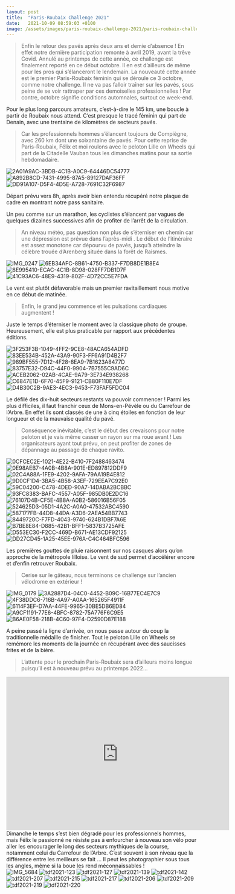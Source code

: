 ```yaml
---
layout: post
title:  "Paris-Roubaix Challenge 2021"
date:   2021-10-09 08:59:03 +0100
image: /assets/images/paris-roubaix-challenge-2021/paris-roubaix-challenge-2021_14127.jpg 
---
```

> Enfin le retour des pavés après deux ans et demie d’absence !
En effet notre dernière participation remonte à avril 2019, avant la trêve Covid.
Annulé au printemps de cette année, ce challenge est finalement reporté en ce début octobre.
Il en est d’ailleurs de même pour les pros qui s’élanceront le lendemain.
La nouveauté cette année est le premier Paris-Roubaix féminin qui se déroule ce 3 octobre, comme notre challenge.
> Il ne va pas falloir traîner sur les pavés, sous peine de se voir rattraper par ces demoiselles professionnelles !
Par contre, octobre signifie conditions automnales, surtout ce week-end.

Pour le plus long parcours amateurs, c’est-à-dire le 145 km, une boucle à partir de Roubaix nous attend.
C’est presque le tracé féminin qui part de Denain, avec une trentaine de kilomètres de secteurs pavés.
> Car les professionnels hommes s’élancent toujours de Compiègne, avec 260 km dont une soixantaine de pavés.
Pour cette reprise de Paris-Roubaix, Félix et moi roulons avec le peloton Lille on Wheels qui part de la Citadelle Vauban tous les dimanches matins pour sa sortie hebdomadaire.

<div class="gallery-box">
  <div class="gallery">
<img src="/assets/images/paris-roubaix-challenge-2021/paris-roubaix-challenge-2021_14069.jpg" title="Retrait des dossards " alt="2A01A9AC-3BDB-4C1B-A0C9-64446DC54777" >
<img src="/assets/images/paris-roubaix-challenge-2021/paris-roubaix-challenge-2021_14092.jpg" title="" alt="A892B8CD-7431-4995-87A5-89127DAF36FF" >
<img src="/assets/images/paris-roubaix-challenge-2021/paris-roubaix-challenge-2021_14100.jpg" title="Lille on Wheels" alt="DD91A107-D5F4-4D5E-A728-7691C32F6987" >
</div>
</div>

Départ prévu vers 8h, après avoir bien entendu récupéré notre plaque de cadre en montrant notre pass sanitaire.

Un peu comme sur un marathon, les cyclistes s’élancent par vagues de quelques dizaines successives afin de profiter de l’arrêt de la circulation.
> An niveau météo, pas question non plus de s’éterniser en chemin car une dépression est prévue dans l’après-midi .
Le début de l’itinéraire est assez monotone car dépourvu de pavés, jusqu’à atteindre la célèbre trouée d’Arenberg située dans la forêt de Raismes.

<div class="gallery-box">
  <div class="gallery">
<img src="/assets/images/paris-roubaix-challenge-2021/paris-roubaix-challenge-2021_14090.jpg" title="" alt="IMG_0247" >
<img src="/assets/images/paris-roubaix-challenge-2021/paris-roubaix-challenge-2021_14074.jpg" title="" alt="6EB34AFC-8B61-4750-B337-F7DB8DE1B8E4" >
<img src="/assets/images/paris-roubaix-challenge-2021/paris-roubaix-challenge-2021_14075.jpg" title="" alt="8E995410-ECAC-4C1B-8D98-028FF7DB1D7F" >
<img src="/assets/images/paris-roubaix-challenge-2021/paris-roubaix-challenge-2021_14078.jpg" title="" alt="41C93AC6-48E9-4319-802F-4D72CC5E7FDA" >
</div>
</div>

Le vent est plutôt défavorable mais un premier ravitaillement nous motive en ce début de matinée.

> Enfin, le grand jeu commence et les pulsations cardiaques augmentent !

Juste le temps d’éterniser le moment avec la classique photo de groupe.
Heureusement, elle est plus praticable par rapport aux précédentes éditions.

<div class="gallery-box">
  <div class="gallery">
<img src="/assets/images/paris-roubaix-challenge-2021/paris-roubaix-challenge-2021_14072.jpg" title="" alt="3F253F3B-1049-4FF2-9CE8-48ACA654ADFD" >
<img src="/assets/images/paris-roubaix-challenge-2021/paris-roubaix-challenge-2021_14081.jpg" title="" alt="83EE534B-452A-43A9-90F3-FF6A91D4B2F7" >
<img src="/assets/images/paris-roubaix-challenge-2021/paris-roubaix-challenge-2021_14083.jpg" title="Après son passage …" alt="989BF555-7D12-4F28-8EA9-7B1623A8477D" >
<img src="/assets/images/paris-roubaix-challenge-2021/paris-roubaix-challenge-2021_14086.jpg" title="" alt="83757E32-D94C-44F0-9904-7B7555C9AD6C" >
<img src="/assets/images/paris-roubaix-challenge-2021/paris-roubaix-challenge-2021_14093.jpg" title="" alt="ACEB2062-02AB-4CAE-9A79-3E734E938268" >
<img src="/assets/images/paris-roubaix-challenge-2021/paris-roubaix-challenge-2021_14096.jpg" title="Trouée d’Arenberg" alt="C6847E1D-6F70-45F9-9121-CB80F110E7DF" >
<img src="/assets/images/paris-roubaix-challenge-2021/paris-roubaix-challenge-2021_14097.jpg" title="" alt="D4B30C2B-9AE3-4EC3-9453-F73FAF5FDC04" >
</div>
</div>

Le défilé des dix-huit secteurs restants va pouvoir commencer !
Parmi les plus difficiles, il faut franchir ceux de Mons-en-Pévèle ou du Carrefour de l’Arbre.
En effet ils sont classés de une à cinq étoiles en fonction de leur longueur et de la mauvaise qualité du pavé.
> Conséquence inévitable, c’est le début des crevaisons pour notre peloton et je vais même casser un rayon sur ma roue avant !
Les organisateurs ayant tout prévu, on peut profiter de zones de dépannage au passage de chaque ravito.

<div class="gallery-box">
  <div class="gallery">
<img src="/assets/images/paris-roubaix-challenge-2021/paris-roubaix-challenge-2021_14066.jpg" title="" alt="0CFCEC2E-1021-4E22-B410-7F2488463474" >
<img src="/assets/images/paris-roubaix-challenge-2021/paris-roubaix-challenge-2021_14067.jpg" title="" alt="0E98AEB7-4A0B-4B8A-901E-ED897812DDF9" >
<img src="/assets/images/paris-roubaix-challenge-2021/paris-roubaix-challenge-2021_14070.jpg" title="" alt="02C4A88A-1FE9-4202-9AFA-79AA19B4E812" >
<img src="/assets/images/paris-roubaix-challenge-2021/paris-roubaix-challenge-2021_14076.jpg" title="Secteur 13" alt="9D0CF1D4-3BA5-4B58-A3EF-729EEA7C92E0" >
<img src="/assets/images/paris-roubaix-challenge-2021/paris-roubaix-challenge-2021_14079.jpg" title="" alt="59C04200-C478-4DED-90A7-14DABA2BCBBC" >
<img src="/assets/images/paris-roubaix-challenge-2021/paris-roubaix-challenge-2021_14082.jpg" title="Secteur 16" alt="93FC8383-BAFC-4557-A05F-985DB0E2DC16" >
<img src="/assets/images/paris-roubaix-challenge-2021/paris-roubaix-challenge-2021_14085.jpg" title="Carrefour de l’Arbre" alt="76107D4B-CF5E-4B8A-A0B2-586016B56F05" >
<img src="/assets/images/paris-roubaix-challenge-2021/paris-roubaix-challenge-2021_14087.jpg" title="Première crevaison !" alt="524625D3-05D1-4A2C-A0A0-47532ABC4590" >
<img src="/assets/images/paris-roubaix-challenge-2021/paris-roubaix-challenge-2021_14088.jpg" title="" alt="587177FB-44D8-44DA-A3D6-2AEA54BB7743" >
<img src="/assets/images/paris-roubaix-challenge-2021/paris-roubaix-challenge-2021_14089.jpg" title="" alt="8449720C-F7FD-4043-9740-624B1DBF7A6E" >
<img src="/assets/images/paris-roubaix-challenge-2021/paris-roubaix-challenge-2021_14095.jpg" title="" alt="B7BE8E84-D885-42B1-BFF1-5837B3725AFE" >
<img src="/assets/images/paris-roubaix-challenge-2021/paris-roubaix-challenge-2021_14098.jpg" title="" alt="D553EC30-F2CC-469D-B671-AE13CDF92125" >
<img src="/assets/images/paris-roubaix-challenge-2021/paris-roubaix-challenge-2021_14099.jpg" title="Changement de pneu" alt="DD27CD45-1A25-45EE-976A-C4C464BFC596" >
</div>
</div>

Les premières gouttes de pluie raisonnent sur nos casques alors qu’on approche de la métropole lilloise.
Le vent de sud permet d’accélérer encore et d’enfin retrouver Roubaix.
> Cerise sur le gâteau, nous terminons ce challenge sur l’ancien vélodrome en extérieur !

<div class="gallery-box">
  <div class="gallery">
<img src="/assets/images/paris-roubaix-challenge-2021/paris-roubaix-challenge-2021_14077.jpg" title="" alt="IMG_0179" >
<img src="/assets/images/paris-roubaix-challenge-2021/paris-roubaix-challenge-2021_14071.jpg" title="Sur le vélodrome " alt="3A2887D4-04C0-4452-B09C-16B77EC4E7C9" >
<img src="/assets/images/paris-roubaix-challenge-2021/paris-roubaix-challenge-2021_14073.jpg" title="Vive …" alt="4F38DDC6-716B-4A97-A0AA-165265F4911F" >
<img src="/assets/images/paris-roubaix-challenge-2021/paris-roubaix-challenge-2021_14084.jpg" title="Lille on Wheels" alt="6114F3EF-D7AA-44FE-9965-30BE5DB6ED84" >
<img src="/assets/images/paris-roubaix-challenge-2021/paris-roubaix-challenge-2021_14091.jpg" title="… le nettoyage !" alt="A9CF1191-77E6-4BFC-8782-75A776F6C9E5" >
<img src="/assets/images/paris-roubaix-challenge-2021/paris-roubaix-challenge-2021_14094.jpg" title="" alt="B6AE0F58-218B-4C60-97F4-D2590D87E188" >
</div>
</div>

A peine passé la ligne d’arrivée, on nous passe autour du coup la traditionnelle médaille de finisher.
Tout le peloton Lille on Wheels se remémore les moments de la journée en récupérant avec des saucisses frites et de la bière.
> L’attente pour le prochain Paris-Roubaix sera d’ailleurs moins longue puisqu’il est à nouveau prévu au printemps 2022…

<center><iframe src="https://www.strava.com/activities/6053864654/embed/afb63df9f5742e192f74121da12aaef754f3d59a" width="590" height="405" frameborder="0" scrolling="no"></iframe></center>
Dimanche le temps s’est bien dégradé pour les professionnels hommes, mais Félix le passionné ne résiste pas à enfourcher à nouveau son vélo pour aller les encourager le long  des secteurs mythiques de la course, notamment celui du Carrefour de l’Arbre.
C’est souvent à son niveau que la différence entre les meilleurs se fait …
Il peut les photographier sous tous les angles, même si la boue les rend méconnaissables !

<div class="gallery-box">
  <div class="gallery">
<img src="/assets/images/paris-roubaix-challenge-2021/paris-roubaix-challenge-2021_14110.jpg" title="Le monde est au rendez-vous" alt="IMG_5684" >
<img src="/assets/images/paris-roubaix-challenge-2021/paris-roubaix-challenge-2021_14111.jpg" title="" alt="tdf2021-123" >
<img src="/assets/images/paris-roubaix-challenge-2021/paris-roubaix-challenge-2021_14112.jpg" title="" alt="tdf2021-127" >
<img src="/assets/images/paris-roubaix-challenge-2021/paris-roubaix-challenge-2021_14113.jpg" title="" alt="tdf2021-139" >
<img src="/assets/images/paris-roubaix-challenge-2021/paris-roubaix-challenge-2021_14114.jpg" title="" alt="tdf2021-142" >
<img src="/assets/images/paris-roubaix-challenge-2021/paris-roubaix-challenge-2021_14116.jpg" title="Virage bien glissant" alt="tdf2021-207" >
<img src="/assets/images/paris-roubaix-challenge-2021/paris-roubaix-challenge-2021_14118.jpg" title="" alt="tdf2021-215" >
<img src="/assets/images/paris-roubaix-challenge-2021/paris-roubaix-challenge-2021_14119.jpg" title="" alt="tdf2021-217" >
<img src="/assets/images/paris-roubaix-challenge-2021/paris-roubaix-challenge-2021_14122.jpg" title="La tête de course" alt="tdf2021-206" >
<img src="/assets/images/paris-roubaix-challenge-2021/paris-roubaix-challenge-2021_14127.jpg" title="" alt="tdf2021-209" >
<img src="/assets/images/paris-roubaix-challenge-2021/paris-roubaix-challenge-2021_14128.jpg" title="" alt="tdf2021-219" >
<img src="/assets/images/paris-roubaix-challenge-2021/paris-roubaix-challenge-2021_14129.jpg" title="" alt="tdf2021-220" >
</div>
</div>